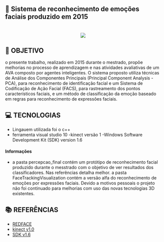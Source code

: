 ## **:rocket: Sistema de reconhecimento de emoções faciais produzido em 2015**
<h1 align=center> 
<img src="https://what-when-how.com/wp-content/uploads/2012/06/tmp7527314_thumb.png" />
</h1>

## **:rocket: OBJETIVO**
o presente trabalho, realizado em 2015 durante o mestrado, propõe melhorias no processo de aprendizagem e nas atividades avaliativas de um AVA composto por agentes inteligentes. O sistema proposto utiliza técnicas de Análise dos Componentes Principais (Principal Component Analysis - PCA), para reconhecimento de identificação facial e um Sistema de Codificação de Ação Facial (FACS), para rastreamento dos pontos característicos faciais, e um método de classificação da emoção baseado em regras para reconhecimento de expressões
faciais. 

## **:computer: TECNOLOGIAS**
- Lingauem utilizada foi o c++
- ferramenta visual studio 10
-kinect versão 1
-Windows Software Development Kit (SDK) version 1.6

#### **Informações**
- a pasta percepcao_final contém um protótipo de reconhecimento facial produzido durante o messtrado com o objetivo de ver resultados dos classificadores. Nas referências detalha melhor.
a pasta FaceTrackingVisualization contém a versão alfa do reconhecimento de emoções por expressões faciais. Devido a motivos pessoais o projeto não foi continuado para melhorias com uso das novas tecnologias 3D existentes.


## **:books: REFERÊNCIAS**
- [REDFACE](https://ppgcc.ufersa.edu.br/wp-content/uploads/sites/42/2014/09/fabio-abrantes-diniz.pdf)
- [kinect v1.0](https://www.amazon.com/Microsoft-L6M-00001-Kinect-for-Windows/dp/B006UIS53K/ref=pd_lpo_147_img_1/142-0682745-4301129?_encoding=UTF8&pd_rd_i=B006UIS53K&pd_rd_r=bc0bac85-c5c9-476c-b04a-eb7c6056feb3&pd_rd_w=ywVtH&pd_rd_wg=OhhIi&pf_rd_p=7b36d496-f366-4631-94d3-61b87b52511b&pf_rd_r=F1TSBJZN9VY8ADPVPZ15&psc=1&refRID=F1TSBJZN9VY8ADPVPZ15)
- [SDK v1.6](https://www.microsoft.com/en-us/download/details.aspx?id=34808)



